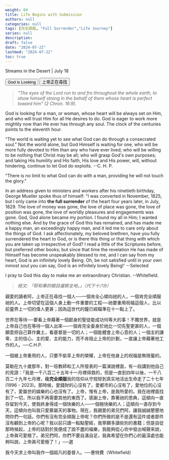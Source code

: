 ```yaml
---
weight: 04
title: Life Begins with Submission
authors: null
categories: null
tags: [完全顺服, "Full Surrender","Life Journey"]
series: null
description: 
draft: false
date: "2024-07-22"
lastmod: "2024-07-22"
toc: true
---
```


<!--more-->

Streams in the Desert | July 18

<div class="tab">
  <button class="tablinks active" onclick="tablabel(event, 'english')">God is Looking</button>
  <button class="tablinks" onclick="tablabel(event, 'chinese')">上帝正在尋找</button>
  
</div>

<!-- Tab content -->
<div id="english" class="tabcontent" style="display:block">

> <i>"The eyes of the Lord run to and fro throughout the whole earth, to show himself strong in the behalf of them whose heart is perfect toward him" (2 Chron. 16:9).</i>

God is looking for a man, or woman, whose heart will be always set on Him, and who will trust Him for all He desires to do. God is eager to work more mightily now than He ever has through any soul. The clock of the centuries points to the eleventh hour.

"The world is waiting yet to see what God can do through a consecrated soul." Not the world alone, but God Himself is waiting for one, who will be more fully devoted to Him than any who have ever lived; who will be willing to be nothing that Christ may be all; who will grasp God's own purposes; and taking His humility and His faith, His love and His power, will, without hindering, continue to let God do exploits. --C. H. P.

"There is no limit to what God can do with a man, providing he will not touch the glory."

In an address given to ministers and workers after his ninetieth birthday, George Mueller spoke thus of himself: "I was converted in November, 1825, but I only came into <b>the full surrender</b> of the heart four years later, in July, 1829. The love of money was gone, the love of place was gone, the love of position was gone, the love of worldly pleasures and engagements was gone. God, God alone became my portion. I found my all in Him; I wanted nothing else. And by the grace of God this has remained, and has made me a happy man, an exceedingly happy man, and it led me to care only about the things of God. I ask affectionately, my beloved brethren, have you fully surrendered the heart to God, or is there this thing or that thing with which you are taken up irrespective of God? I read a little of the Scriptures before, but preferred other books; but since that time the revelation He has made of Himself has become unspeakably blessed to me, and I can say from my heart, God is an infinitely lovely Being. Oh, be not satisfied until in your own inmost soul you can say, God is an infinitely lovely Being!' --Selected

I pray to God this day to make me an extraordinary Christian. --Whitefield.
</div>

<div id="chinese" class="tabcontent">

> <i>經文: 「耶和華的眼目遍察全地。」（代下十六9）</i>

  親愛的讀者阿，上帝正在尋找一個人──一個肯全心傾向祂的人，一個肯完全順服祂的人。上帝切望在這個人身上動一件重要的工程──祂要重用祝福這個人，比以前靈界上一切的偉人更甚；因為這世代的鐘已經瞄準在十一點上了。  
  
  世界在等待──要看上帝藉著一個獻身的聖徒能成功何等大的事！不獨世界，就是上帝自己也在等待一個人出來──一個肯完全委身於祂比一切先聖更甚的人，一個願意把自己算作糞土，看基督是一切的人；一個能體會上帝心意的人；一個主的謙卑、主的信心、主的愛、主的能力，而不肯阻止上帝的計劃，一直讓上帝藉著他工作的人。──C.H.P.  
  
  一個被上帝重用的人，只要不偷享上帝的榮耀，上帝在他身上的祝福是無限量的。  
  
  莫勒在九十歲那年，對一班教師和工人所發表的一篇演說裡面，有一段講到他自己的見證：「我是一千八百二十五年十一月裡得救的，但是一直到四年以後，一千八百二十九年七月裡，纔<b>完全順服</b><label class="margin-toggle sidenote-number"></label><span class="sidenote">我的信仰从守规矩到真实地活出生命走了二十七年 (1996 - 2023)</span>。那時候，愛錢財的心沒有了，愛都市的心沒有了，愛地位的心沒有了，愛屬世的娛樂的心也沒有了。上帝，惟有上帝，是我所愛的。我在祂裡面找到了一切，所以我不再需要其他的東西了。感謝上帝，靠著祂的恩典，這傾向一直存留到今天，使我終身得成一個快樂的人──一個極快樂的人；這傾向一直存到今天，這傾向也叫我只愛慕屬天的事物。現在，我親愛的弟兄們阿，讓我誠誠懇懇地問你們一句話，你們有沒有完全順服上帝呢？你們所做的是不是還有這件或者那件沒有顧到上帝的心呢？我以前只讀一點點聖經，我寧願多讀些別的書籍；但是自從那時候起，上帝的話對於我便成了說不盡的福樂，我能夠從心坎中發出喊聲來說，上帝眞可愛極了。弟兄們阿，你們不要自滿自足，我眞希望在你們心的最深處也能夠叫說，上帝眞可愛極了！」──選  
  
  我今天求上帝叫我作一個超凡的基督人。──惠特費（Whitefield）
</div>
